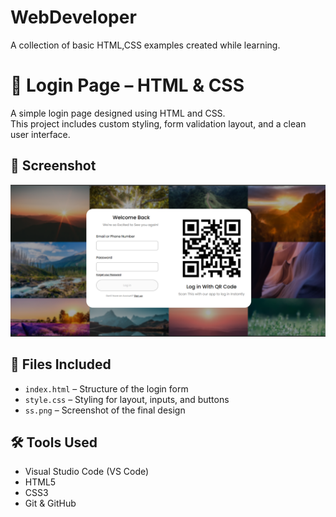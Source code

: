 # WebDeveloper
A collection of basic HTML,CSS examples created while learning.

# 🔐 Login Page – HTML & CSS

A simple login page designed using HTML and CSS.  
This project includes custom styling, form validation layout, and a clean user interface.

## 📸 Screenshot

![Login Page Screenshot](ss.png)

## 📁 Files Included
- `index.html` – Structure of the login form
- `style.css` – Styling for layout, inputs, and buttons
- `ss.png` – Screenshot of the final design

## 🛠️ Tools Used
- Visual Studio Code (VS Code)
- HTML5
- CSS3
- Git & GitHub

